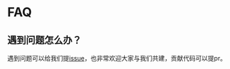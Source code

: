 # FAQ
## 遇到问题怎么办？
遇到问题可以给我们提[issue](https://github.com/wuba/omni-ui/issues)，也非常欢迎大家与我们共建，贡献代码可以提pr。
